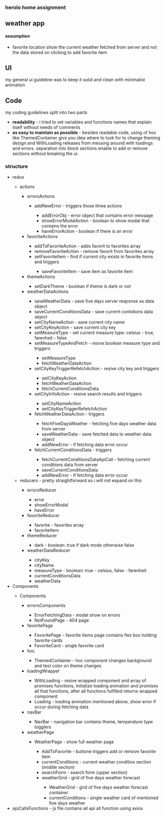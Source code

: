 <h3>herolo home assignment</h3> <h2>weather app</h2>
<h4>assumption</h4>
<ul>
    <li>favorite location show the current weather fetched from server and not the data stored on clicking to add favorite item</li>
</ul>
<h2>UI</h2>
<p>my general ui guideline was to keep it solid and clean with minimalist animation</P>
<h2>Code</h2>
<p>my coding guidelines split into two parts</p>
<ul>
    <li><strong>readability</strong> - i tried to set variables and functions names that explain itself without needs of comments</li>
    <li><strong>as easy to maintain as possible</strong> - besides readable code, using of hoc like ThemedContainer givs you idea where to look for to change theming design and WithLoading releases from messing around with loadings and errors. separation into block sections enable to add or remove sections without breaking the ui.</li>
</ul>
<h3>structure</h3>
<ul>
    <li>redux</li>
    <ul>
        <li>actions</li>
        <ul>
            <li>errorsActions</li>
            <ul>
                <li>addNewError - triggers those three actions</li>
                <ul>
                    <li>addErrorObj - error object that contains error message</li>
                    <li>showErrorModalAction - boolean to show modat that contains the error</li>
                    <li>haveErrorAction - boolean if there is an error</li>
                </ul>
            </ul>
            <li>favoriteActions</li>
            <ul>
                <li>addToFavoriteAction - adds favorit to favorites array</li>
                <li>removeFavoriteAction - remove favorit from favorites array</li>
                <li>setFavoriteItem - find if current city exists in favorite items and triggers</li>
                <ul>
                    <li>saveFavoriteItem - save item as favorite item</li>
                </ul>
            </ul>
            <li>themeActions</li>
            <ul>
                <li>setDarkTheme - boolean if theme is dark or not</li>
            </ul>
            <li>weatherDataActions</li>
            <ul>
                <li>saveWeatherData - save five days server response as data object</li>
                <li>saveCurrentConditionsData - save current contidions data object</li>
                <li>setCityNameAction - save current city name</li>
                <li>setCityKeyAction - save current city key</li>
                <li>setMeasureType - set current measure type: celsius - true, farenheit - false</li>
                <li>setMeasureTypeAndFetch - resive boolean measure type and triggers</li>
                 <ul>
                    <li>setMeasureType</li>
                    <li>fetchWeatherDataAction</li>
                </ul>
                <li>setCityKeyTriggerRefetchAction - resive city key and triggers</li>
                <ul>
                    <li>setCityKeyAction</li>
                    <li>fetchWeatherDataAction</li>
                    <li>fetchCurrentConditionsData</li>
                </ul>
                <li>setCityInfoAction - resive search results and triggers</li>
                <ul>
                    <li>setCityNameAction</li>
                    <li>setCityKeyTriggerRefetchAction</li>
                </ul>
                <li>fetchWeatherDataAction - triggers</li>
                <ul>
                    <li>fetchFiveDaysWeather - fetching five days weather data from server</li>
                    <li>saveWeatherData - save fetched data to weather data object</li>
                    <li>addNewError - if fetching data error occur</li>
                </ul>
                <li>fetchCurrentConditionsData - triggers</li>
                <ul>
                    <li>fetchCurrentConditionsDataApiCall - fetching current conditions data from server</li>
                    <li>saveCurrentConditionsData</li>
                    <li>addNewError - if fetching data error occur</li>
                </ul>
            </ul>
        </ul>
        <li>reducers - pretty straightforward so i will not expand on this</li>
    <ul>
        <li>errorsReducer</li>
        <ul>
            <li>error</li>
            <li>showErrorModal</li>
            <li>haveError</li>
        </ul>
        <li>favoriteReducer</li>
        <ul>
            <li>favorite - favorites array</li>
            <li>favoriteItem</li>
        </ul>
        <li>themeReducer</li>
        <ul>
            <li>dark - boolean: true if dark mode otherwise false</li>
        </ul>
        <li>weatherDataReducer</li>
        <ul>
            <li>cityKey</li>
            <li>cityName</li>
            <li>measureType - boolean: true - celsius, false - farenheit</li>
            <li>currentConditionsData</li>
            <li>weatherData</li>
        </ul>
    </ul>
    </ul>
    <li>Components</li>
        <ul>
            <li>Components</li>
            <ul>
                <li>errorsComponents</li>
                 <ul>
                    <li>ErrorFetchingData - modal show on errors</li>
                     <li>NotFoundPage - 404 page</li>
                </ul>
                <li>favoritePage</li>
                 <ul>
                    <li>FavoritePage - favorite items page contains flex box holding favorite cards</li>
                    <li>FavoriteCard - single favorite card</li>
                </ul>
                 <li>hoc</li>
                 <ul>
                    <li>ThemedContainer - hoc component changes background and text color on theme changes</li>
                </ul>
                 <li>loadingWrapper</li>
                 <ul>
                    <li>WithLoading - resive wrapped component and array of promises functions, initialize loading animation and promises all that functions, after all functions fulfilled returns wrapped component </li>
                    <li>Loading - loading animation mentioned above, show error if occur during fetching data</li>
                </ul>
                <li>navBar</li>
                <ul>
                    <li>NavBar - navigation bar contains theme, temperature type togglers</li>
                </ul>
                 <li>weatherPage</li>
                <ul>
                    <li>WeatherPage - show full weather page</li>
                    <ul>
                        <li>AddToFavorite - buttone triggers add or remove favorite item</li>
                        <li>currentConditions - current weather conditios section (middle section)</li>
                        <li>searchForm - search form (upper section)</li>
                        <li>weatherGrid - grid of five days weather forecast</li>
                        <ul>
                            <li>WeatherGrid - grid of five days weather forecast container</li>
                            <li>currentConditions - single weather card of mentioned five days weather</li>
                        </ul>
                    </ul>
                </ul>
            </ul>
        </ul>
    <li>apiCallsFunctions - js file contains all api all function using axios</li>
</ul>
